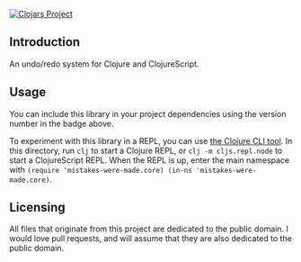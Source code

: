 [![Clojars Project](https://img.shields.io/clojars/v/mistakes-were-made.svg)](https://clojars.org/mistakes-were-made)

## Introduction

An undo/redo system for Clojure and ClojureScript.

## Usage

You can include this library in your project dependencies using the version number in the badge above.

To experiment with this library in a REPL, you can use [the Clojure CLI tool](https://clojure.org/guides/getting_started#_clojure_installer_and_cli_tools). In this directory, run `clj` to start a Clojure REPL, or `clj -m cljs.repl.node` to start a ClojureScript REPL. When the REPL is up, enter the main namespace with `(require 'mistakes-were-made.core) (in-ns 'mistakes-were-made.core)`.

## Licensing

All files that originate from this project are dedicated to the public domain. I would love pull requests, and will assume that they are also dedicated to the public domain.
